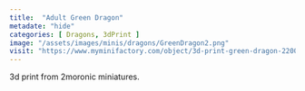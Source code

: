 ```yaml
---
title:  "Adult Green Dragon"
metadate: "hide"
categories: [ Dragons, 3dPrint ]
image: "/assets/images/minis/dragons/GreenDragon2.png"
visit: "https://www.myminifactory.com/object/3d-print-green-dragon-220055"
---
```

3d print from 2moronic miniatures.  